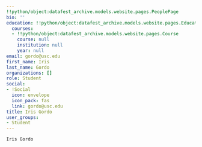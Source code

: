 ```yaml
---
!!python/object:datafest_archive.models.website.pages.PeoplePage
bio: ''
education: !!python/object:datafest_archive.models.website.pages.Education
  courses:
  - !!python/object:datafest_archive.models.website.pages.Course
    course: null
    institution: null
    year: null
email: gordo@usc.edu
first_name: Iris
last_name: Gordo
organizations: []
role: Student
social:
- !Social
  icon: envelope
  icon_pack: fas
  link: gordo@usc.edu
title: Iris Gordo
user_groups:
- Student
---
```


    Iris Gordo
    